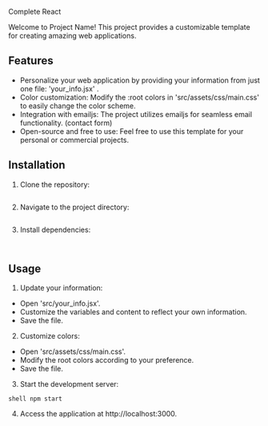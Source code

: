 Complete React 

Welcome to Project Name! This project provides a customizable template for creating amazing web applications.

## Features

- Personalize your web application by providing your information from just one file: 'your_info.jsx' .
- Color customization: Modify the :root colors in 'src/assets/css/main.css' to easily change the color scheme.
- Integration with emailjs: The project utilizes emailjs for seamless email functionality. (contact form)
- Open-source and free to use: Feel free to use this template for your personal or commercial projects.

## Installation

1. Clone the repository:

   ```shell   git clone https://github.com/Pfrommer1982/Complete_Portfolio

2. Navigate to the project directory:

   ```shell   cd Complete_Portfolio

3. Install dependencies:

   ```shell   npm install


## Usage

1. Update your information:

- Open 'src/your_info.jsx'.
- Customize the variables and content to reflect your own information.
- Save the file.

2. Customize colors:

- Open 'src/assets/css/main.css'.
- Modify the root colors according to your preference.
- Save the file.
  
3. Start the development server:

```shell npm start```

4. Access the application at http://localhost:3000.

